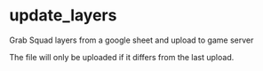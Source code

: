 # update_layers
Grab Squad layers from a google sheet and upload to game server

The file will only be uploaded if it differs from the last upload.
